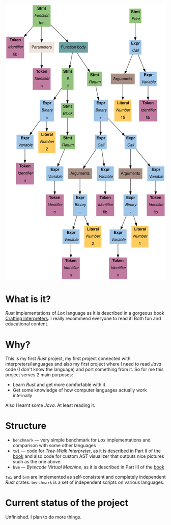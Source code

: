 ![An Abstract Syntax Tree (AST) for a definition of a function that calculates Fibonacci numbers using naive recursive approach and a call to this function with argument *15* result of which is then passed to a *Print* statement.](twi/gallery/readme/main.svg)

# What is it?

*Rust* implementations of *Lox* language as it is described in a
gorgeous book
[Crafting Interpreters](https://craftinginterpreters.com/).
I really recommend everyone to read it! Both fun and educational content.

# Why?

This is my first *Rust* project, my first project connected with interpreters/languages and
also my first project where I need to read *Java* code (I don't know the language) and port something from it.
So for me this project serves 2 main purposes:

- Learn *Rust* and get more comfortable with it
- Get some knowledge of how computer languages actually work internally

Also I learnt some *Java*. At least reading it.

# Structure

- `benchmark` — very simple benchmark for *Lox* implementations and comparison with some other languages
- `twi` — code for *Tree-Walk Interpreter*, as it is described in Part II of the [book](https://craftinginterpreters.com/)
   and also code for custom AST visualizer that outputs nice pictures such as the one above.
- `bvm` — *Bytecode Virtual Machine*, as it is described in Part III of the [book](https://craftinginterpreters.com/)

`twi` and `bvm` are implemented as self-consistent and completely independent *Rust* crates.
`benchmark` is a set of independent scripts on various languages.

# Current status of the project

Unfinished. I plan to do more things.
